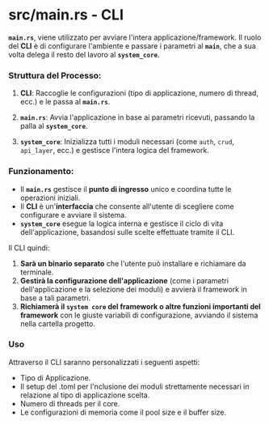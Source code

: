 # src/main.rs - CLI

**`main.rs`**, viene utilizzato per avviare l'intera applicazione/framework. Il ruolo del **CLI** è di configurare l'ambiente e passare i parametri al **`main`**, che a sua volta delega il resto del lavoro al **`system_core`**.

### Struttura del Processo:

1. **CLI**: Raccoglie le configurazioni (tipo di applicazione, numero di thread, ecc.) e le passa al **`main.rs`**.
    
2. **`main.rs`**: Avvia l'applicazione in base ai parametri ricevuti, passando la palla al **`system_core`**.
    
3. **`system_core`**: Inizializza tutti i moduli necessari (come `auth`, `crud`, `api_layer`, ecc.) e gestisce l'intera logica del framework.
    

### Funzionamento:

- Il **`main.rs`** gestisce il **punto di ingresso** unico e coordina tutte le operazioni iniziali.
- Il **CLI** è un'**interfaccia** che consente all'utente di scegliere come configurare e avviare il sistema.
- **`system_core`** esegue la logica interna e gestisce il ciclo di vita dell'applicazione, basandosi sulle scelte effettuate tramite il CLI.

Il CLI quindi:

1. **Sarà un binario separato** che l'utente può installare e richiamare da terminale.
2. **Gestirà la configurazione dell'applicazione** (come i parametri dell'applicazione e la selezione dei moduli) e avvierà il framework in base a tali parametri.
3. **Richiamerà il  `system core` del framework o altre funzioni importanti del framework** con le giuste variabili di configurazione, avviando il sistema nella cartella progetto.

### Uso
Attraverso il CLI saranno personalizzati i seguenti aspetti:

- Tipo di Applicazione.
- Il setup del .toml per l'nclusione dei moduli strettamente necessari in relazione al tipo di applicazione scelta.
- Numero di threads per il core.
- Le configurazioni di memoria come il pool size e il buffer size.


```Rust
```